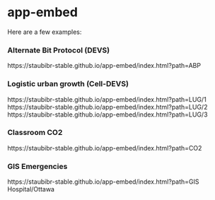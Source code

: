 # app-embed

Here are a few examples: 

<h3>Alternate Bit Protocol (DEVS)</h3>
https://staubibr-stable.github.io/app-embed/index.html?path=ABP

<h3>Logistic urban growth (Cell-DEVS)</h3>
https://staubibr-stable.github.io/app-embed/index.html?path=LUG/1
https://staubibr-stable.github.io/app-embed/index.html?path=LUG/2
https://staubibr-stable.github.io/app-embed/index.html?path=LUG/3

<h3>Classroom CO2</h3>
https://staubibr-stable.github.io/app-embed/index.html?path=CO2

<h3>GIS Emergencies</h3>
https://staubibr-stable.github.io/app-embed/index.html?path=GIS Hospital/Ottawa
